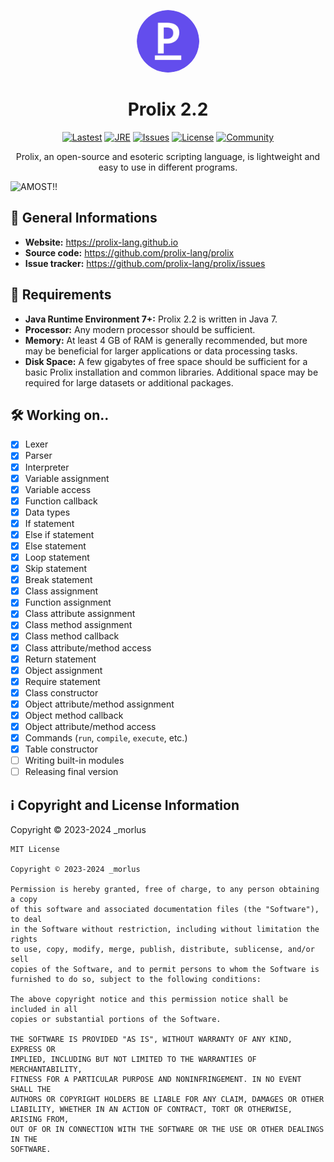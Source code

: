 <p align="center">
  <img src="/icon.png" alt="Prolix" style="height: 100px; width:100px; border-radius: 50%;">
</p>

<h1 align="center">Prolix 2.2</h1>
<p align="center">
  <a href="#"><img src="https://img.shields.io/badge/lastest-2.2--b.2-blue" alt="Lastest"></a>
  <a href="#"><img src="https://img.shields.io/badge/jre-7+-orange" alt="JRE"></a>
  <a href="https://github.com/prolix-lang/prolix/issues"><img src="https://custom-icon-badges.demolab.com/github/issues-raw/prolix-lang/prolix?logo=issue" alt="Issues"></a>
  <a href="https://github.com/prolix-lang/prolix/blob/main/LICENSE.txt"><img src="https://custom-icon-badges.demolab.com/github/license/prolix-lang/prolix?logo=law&logoColor=white" alt="License"></a>
  <a href="https://discord.gg/XRZW7ZrkR7"><img src="https://discordapp.com/api/guilds/1185638738777362472/widget.png?style=shield" alt="Community"></a>
</p>
<p align="center">Prolix, an open-source and esoteric scripting language, is lightweight and easy to use in different programs.</p>

![AMOST!!](https://github.com/prolix-lang/prolix/assets/159283428/8820f215-c244-403a-ae7e-663df35796c1)

<h2>📜 General Informations</h2>

- <strong>Website:</strong> <a href="https://prolix-lang.github.io">https://prolix-lang.github.io</a>
- <strong>Source code:</strong> <a href="https://github.com/prolix-lang/prolix">https://github.com/prolix-lang/prolix</a>
- <strong>Issue tracker:</strong> <a href="https://github.com/prolix-lang/prolix/issues">https://github.com/prolix-lang/prolix/issues</a>

<h2>💾 Requirements</h2>

- <strong>Java Runtime Environment 7+:</strong> Prolix 2.2 is written in Java 7.
- <strong>Processor:</strong> Any modern processor should be sufficient.
- <strong>Memory:</strong> At least 4 GB of RAM is generally recommended, but more may be beneficial for larger applications or data processing tasks.
- <strong>Disk Space:</strong> A few gigabytes of free space should be sufficient for a basic Prolix installation and common libraries. Additional space may be required for large datasets or additional packages.

<h2>🛠 Working on..</h2>

- [x] Lexer
- [x] Parser
- [x] Interpreter
- [x] Variable assignment
- [x] Variable access
- [x] Function callback
- [x] Data types
- [x] If statement
- [x] Else if statement
- [x] Else statement
- [x] Loop statement
- [x] Skip statement
- [x] Break statement
- [x] Class assignment
- [x] Function assignment
- [x] Class attribute assignment
- [x] Class method assignment
- [x] Class method callback
- [x] Class attribute/method access
- [x] Return statement
- [x] Object assignment
- [x] Require statement
- [x] Class constructor
- [x] Object attribute/method assignment
- [x] Object method callback
- [x] Object attribute/method access
- [x] Commands (`run`, `compile`, `execute`, etc.)
- [x] Table constructor
- [ ] Writing built-in modules
- [ ] Releasing final version

<h2>ℹ️ Copyright and License Information</h2>
<p>Copyright © 2023-2024 _morlus<br></p>

```
MIT License

Copyright © 2023-2024 _morlus

Permission is hereby granted, free of charge, to any person obtaining a copy
of this software and associated documentation files (the "Software"), to deal
in the Software without restriction, including without limitation the rights
to use, copy, modify, merge, publish, distribute, sublicense, and/or sell
copies of the Software, and to permit persons to whom the Software is
furnished to do so, subject to the following conditions:

The above copyright notice and this permission notice shall be included in all
copies or substantial portions of the Software.

THE SOFTWARE IS PROVIDED "AS IS", WITHOUT WARRANTY OF ANY KIND, EXPRESS OR
IMPLIED, INCLUDING BUT NOT LIMITED TO THE WARRANTIES OF MERCHANTABILITY,
FITNESS FOR A PARTICULAR PURPOSE AND NONINFRINGEMENT. IN NO EVENT SHALL THE
AUTHORS OR COPYRIGHT HOLDERS BE LIABLE FOR ANY CLAIM, DAMAGES OR OTHER
LIABILITY, WHETHER IN AN ACTION OF CONTRACT, TORT OR OTHERWISE, ARISING FROM,
OUT OF OR IN CONNECTION WITH THE SOFTWARE OR THE USE OR OTHER DEALINGS IN THE
SOFTWARE.
```
